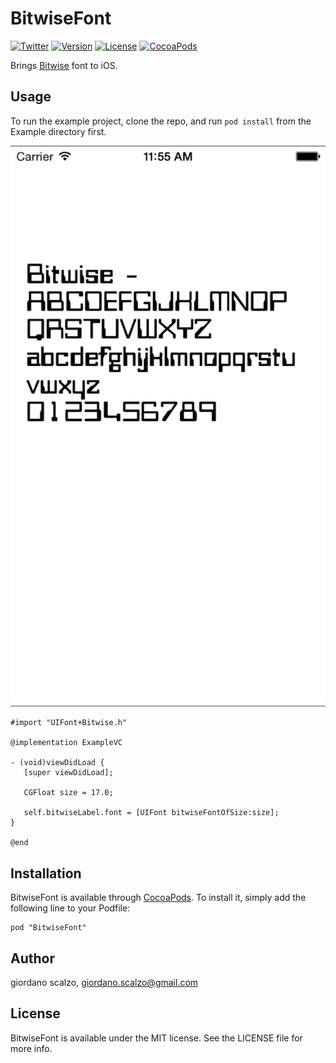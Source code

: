 # BitwiseFont

[![Twitter](https://img.shields.io/badge/contact-@GiordanoScalzo-blue.svg?style=flat)](http://twitter.com/giordanoscalzo)
[![Version](https://img.shields.io/cocoapods/v/BitwiseFont.svg?style=flat)](http://cocoadocs.org/docsets/BitwiseFont)
[![License](https://img.shields.io/cocoapods/l/BitwiseFont.svg?style=flat)](http://cocoadocs.org/docsets/BitwiseFont)
[![CocoaPods](https://img.shields.io/cocoapods/v/BitwiseFont.svg?style=flat)](https://github.com/giordanoscalzo/BitwiseFont)

Brings [Bitwise](http://www.dafont.com/bitwise.font) font to iOS.

## Usage

To run the example project, clone the repo, and run `pod install` from the Example directory first.

![screenshot](https://github.com/gscalzo/BitwiseFont/blob/master/vertical_screenshot.png)

```objc
#import "UIFont+Bitwise.h"

@implementation ExampleVC

- (void)viewDidLoad {
   [super viewDidLoad];

   CGFloat size = 17.0;

   self.bitwiseLabel.font = [UIFont bitwiseFontOfSize:size];
}

@end
```

## Installation

BitwiseFont is available through [CocoaPods](http://cocoapods.org). To install
it, simply add the following line to your Podfile:

    pod "BitwiseFont"

## Author

giordano scalzo, giordano.scalzo@gmail.com

## License

BitwiseFont is available under the MIT license. See the LICENSE file for more info.

